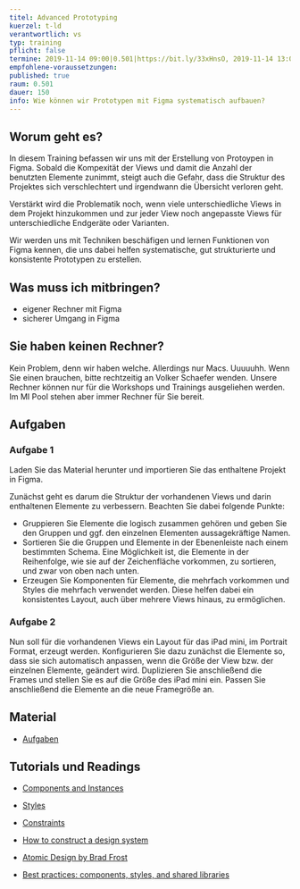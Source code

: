 ```yaml
---
titel: Advanced Prototyping
kuerzel: t-ld
verantwortlich: vs
typ: training
pflicht: false
termine: 2019-11-14 09:00|0.501|https://bit.ly/33xHnsO, 2019-11-14 13:00|0.501|https://bit.ly/2Q4F903
empfohlene-voraussetzungen: 
published: true
raum: 0.501
dauer: 150
info: Wie können wir Prototypen mit Figma systematisch aufbauen?
---
```


## Worum geht es?

In diesem Training befassen wir uns mit der Erstellung von Protoypen in Figma. 
Sobald die Kompexität der Views und damit die Anzahl der benutzten Elemente zunimmt, steigt auch die Gefahr, dass die  Struktur des Projektes sich verschlechtert und irgendwann die Übersicht verloren geht.

Verstärkt wird die Problematik noch, wenn viele unterschiedliche Views in dem Projekt hinzukommen und zur jeder View noch angepasste Views für unterschiedliche Endgeräte oder Varianten.

Wir werden uns mit Techniken beschäfigen und lernen Funktionen von Figma kennen, die uns dabei helfen systematische, gut strukturierte und konsistente Prototypen zu erstellen. 


## Was muss ich mitbringen?
- eigener Rechner mit Figma
- sicherer Umgang in Figma

## Sie haben keinen Rechner?
Kein Problem, denn wir haben welche. Allerdings nur Macs. Uuuuuhh. Wenn Sie einen brauchen, bitte rechtzeitig an Volker Schaefer wenden. Unsere Rechner können nur für die Workshops und Trainings ausgeliehen werden. Im MI Pool stehen aber immer Rechner für Sie bereit.

## Aufgaben
### Aufgabe 1
Laden Sie das Material herunter und importieren Sie das enthaltene Projekt in Figma.

Zunächst geht es darum die Struktur der vorhandenen Views und darin enthaltenen Elemente zu verbessern. 
Beachten Sie dabei folgende Punkte:  
* Gruppieren Sie Elemente die logisch zusammen gehören und geben Sie den Gruppen und ggf. den einzelnen Elementen aussagekräftige Namen.
* Sortieren Sie die Gruppen und Elemente in der Ebenenleiste nach einem bestimmten Schema. Eine Möglichkeit ist, die Elemente in der Reihenfolge, wie sie auf der Zeichenfläche vorkommen, zu sortieren, und zwar von oben nach unten.  
* Erzeugen Sie Komponenten für Elemente, die mehrfach vorkommen und Styles die mehrfach verwendet werden.
  Diese helfen dabei ein konsistentes Layout, auch über mehrere Views hinaus, zu ermöglichen.

### Aufgabe 2
Nun soll für die vorhandenen Views ein Layout für das iPad mini, im Portrait Format, erzeugt werden.
Konfigurieren Sie dazu zunächst die Elemente so, dass sie sich automatisch anpassen, wenn die Größe der View bzw. der einzelnen Elemente, geändert wird.
Duplizieren Sie anschließend die Frames und stellen Sie es auf die Größe des iPad mini ein. Passen Sie anschließend die Elemente an die neue Framegröße an.
## Material

- [Aufgaben](../../download/trainings/advanced-prototyping/training-advanced-prototyping.zip)

## Tutorials und Readings
- [Components and Instances](https://help.figma.com/article/66-components/)
- [Styles](https://help.figma.com/category/221-styles)
- [Constraints](https://help.figma.com/article/54-constraints)

- [How to construct a design system](https://www.freecodecamp.org/news/how-to-construct-a-design-system-864adbf2a117/)
- [Atomic Design by Brad Frost](http://atomicdesign.bradfrost.com)
- [Best practices: components, styles, and shared libraries](https://www.figma.com/best-practices/components-styles-and-shared-libraries/)